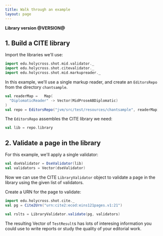 ```yaml
---
title: Walk through an example
layout: page
---
```


**Library version @VERSION@**


## 1. Build a CITE library

Import the libraries we'll use:


```scala mdoc
import edu.holycross.shot.mid.validator._
import edu.holycross.shot.citevalidator._
import edu.holycross.shot.mid.markupreader._
```

In this example, we'll use a single markup reader, and create an `EditorsRepo`
from the directory `chantsample`.




```scala mdoc
val readerMap =   Map(
  "DiplomaticReader" -> Vector(MidProseABDiplomatic)
)
val repo = EditorsRepo("jvm/src/test/resources/chantsample", readerMap)
```

The `EditorsRepo` assembles the CITE library we need:


```scala mdoc:silent
val lib = repo.library
```


## 2. Validate a page in the library

For this example, we'll apply a single validator:


```scala mdoc:silent
val dseValidator = DseValidator(lib)
val validators = Vector(dseValidator)
```

Now we can use the CITE `LibraryValidator` object to validate a page in the library using the given list of validators.

Create a URN for the page to validate:

```scala mdoc:silent
import edu.holycross.shot.cite._
val pg = Cite2Urn("urn:cite2:ecod:eins121pages.v1:21")
```

```scala mdoc
val rslts = LibraryValidator.validate(pg, validators)
```

The resulting Vector of `TestResult`s has lots of interesing information you could use to write reports or study the quality of your editorial work.
